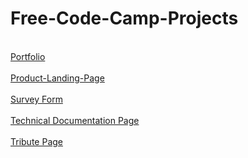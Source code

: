 # Free-Code-Camp-Projects

<br>
<a href="https://friendly-pare-6c07a1.netlify.app/portfolio/">Portfolio</a>
<br> <br>
<a href="https://friendly-pare-6c07a1.netlify.app/product%20landing%20page/">Product-Landing-Page</a>
<br> <br>
<a href="https://friendly-pare-6c07a1.netlify.app/survey%20form/">Survey Form</a>
<br> <br>
<a href="https://friendly-pare-6c07a1.netlify.app/technical%20documentation%20page/">Technical Documentation Page</a>
<br> <br>
<a href="https://friendly-pare-6c07a1.netlify.app/tribute%20page/">Tribute Page</a>


